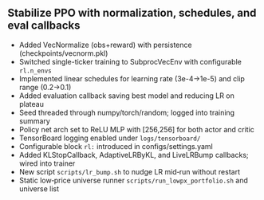 ## Stabilize PPO with normalization, schedules, and eval callbacks

- Added VecNormalize (obs+reward) with persistence (checkpoints/vecnorm.pkl)
- Switched single-ticker training to SubprocVecEnv with configurable `rl.n_envs`
- Implemented linear schedules for learning rate (3e-4→1e-5) and clip range (0.2→0.1)
- Added evaluation callback saving best model and reducing LR on plateau
- Seed threaded through numpy/torch/random; logged into training summary
- Policy net arch set to ReLU MLP with [256,256] for both actor and critic
- TensorBoard logging enabled under `logs/tensorboard/`
- Configurable block `rl:` introduced in configs/settings.yaml
- Added KLStopCallback, AdaptiveLRByKL, and LiveLRBump callbacks; wired into trainer
- New script `scripts/lr_bump.sh` to nudge LR mid‑run without restart
- Static low‑price universe runner `scripts/run_lowpx_portfolio.sh` and universe list
